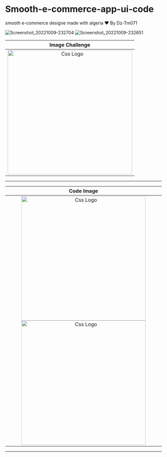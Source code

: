 # Smooth-e-commerce-app-ui-code
smooth e-commerce designe made with algeria ❤ By Dz-Tm071



![Screenshot_20221009-232704](https://user-images.githubusercontent.com/69757558/194782571-507e2078-9eaf-47a2-9a92-3396397d863c.jpg)
![Screenshot_20221009-232651](https://user-images.githubusercontent.com/69757558/194782574-753cf5dd-372a-4e9e-a6b3-0908bd67b706.jpg)

<table>
<thead>
  
<tr>
  
  <th align="center">Image Challenge</th>

</tr>
  
</thead>
  
<tbody>
  
  
<tr>
  
  <td align="center">
  <a target="_blank" rel="" href="https://user-images.githubusercontent.com/69757558/147982558-503efcdb-7ed4-4351-bd18-bbb66452a7a4.jpg">
  <img src="https://user-images.githubusercontent.com/69757558/147982558-503efcdb-7ed4-4351-bd18-bbb66452a7a4.jpg" alt="Css Logo" with="200" height="400"/>

  </a>
    
    
  
  </td>
  
  
  
</tr>
  
  
</tbody>
  
  
</table>


<hr>



<table>
  
  
  
<thead>
<tr>
  <th align="center">Code Image</th>

</tr>
  
  
</thead>
  
  
<tbody>
<tr>
  
  <td align="center">
    
    
    
  <a target="_blank" rel="" href="https://user-images.githubusercontent.com/69757558/194782571-507e2078-9eaf-47a2-9a92-3396397d863c.jpg">
  <img src="https://user-images.githubusercontent.com/69757558/194782571-507e2078-9eaf-47a2-9a92-3396397d863c.jpg" alt="Css Logo" with="200" height="400"/></a>
    <a target="_blank" rel="" href="https://user-images.githubusercontent.com/69757558/194782574-753cf5dd-372a-4e9e-a6b3-0908bd67b706.jpg">
     <img src="https://user-images.githubusercontent.com/69757558/194782574-753cf5dd-372a-4e9e-a6b3-0908bd67b706.jpg" alt="Css Logo" with="200" height="400"/>
</a>

  
  </td>
  
</tr>
</tbody>
</table>


 <hr>
